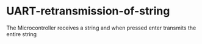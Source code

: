 # UART-retransmission-of-string
The Microcontroller receives a string and when pressed enter transmits the entire string
